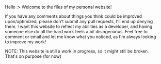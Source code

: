 Hello :> Welcome to the files of my personal website! 

If you have any comments about things you think could be improved upon/optimized, please don't submit any pull requests, I'll end up denying them. I want this website to reflect my abilities as a developer, and having someone else do all the hard work feels a bit disingenuous. Feel free to comment or email and let me know what you noticed, as I'm always looking to improve my work!

NOTE: This website is still a work in progress, so it might still be broken. That's on purpose (for now)